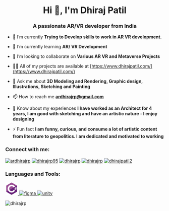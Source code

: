 <h1 align="center">Hi 👋, I'm Dhiraj Patil</h1>
<h3 align="center">A passionate AR/VR developer from India</h3>

- 🔭 I’m currently **Trying to Develop skills to work in AR VR development.**

- 🌱 I’m currently learning **AR/ VR Development**

- 👯 I’m looking to collaborate on **Various AR VR and Metaverse Projects**

- 👨‍💻 All of my projects are available at [https://www.dhirajpatil.com/](https://www.dhirajpatil.com/)

- 💬 Ask me about **3D Modeling and Rendering, Graphic design, Illustrations, Sketching and Painting**

- 📫 How to reach me **ardhirajrp@gmail.com**

- 📄 Know about my experiences **I have worked as an Architect for 4 years, I am good with sketching and have an artistic nature - I enjoy designing**

- ⚡ Fun fact **I am funny, curious, and consume a lot of artistic content from literature to geopolitics. I am dedicated and motivated to working**

<h3 align="left">Connect with me:</h3>
<p align="left">
<a href="https://twitter.com/ardhirajrp" target="blank"><img align="center" src="https://raw.githubusercontent.com/rahuldkjain/github-profile-readme-generator/master/src/images/icons/Social/twitter.svg" alt="ardhirajrp" height="30" width="40" /></a>
<a href="https://linkedin.com/in/dhirajrp95" target="blank"><img align="center" src="https://raw.githubusercontent.com/rahuldkjain/github-profile-readme-generator/master/src/images/icons/Social/linked-in-alt.svg" alt="dhirajrp95" height="30" width="40" /></a>
<a href="https://fb.com/dhirajrp" target="blank"><img align="center" src="https://raw.githubusercontent.com/rahuldkjain/github-profile-readme-generator/master/src/images/icons/Social/facebook.svg" alt="dhirajrp" height="30" width="40" /></a>
<a href="https://instagram.com/dhirajrp" target="blank"><img align="center" src="https://raw.githubusercontent.com/rahuldkjain/github-profile-readme-generator/master/src/images/icons/Social/instagram.svg" alt="dhirajrp" height="30" width="40" /></a>
<a href="https://www.behance.net/dhirajpatil2" target="blank"><img align="center" src="https://raw.githubusercontent.com/rahuldkjain/github-profile-readme-generator/master/src/images/icons/Social/behance.svg" alt="dhirajpatil2" height="30" width="40" /></a>
</p>

<h3 align="left">Languages and Tools:</h3>
<p align="left"> <a href="https://www.w3schools.com/cs/" target="_blank" rel="noreferrer"> <img src="https://raw.githubusercontent.com/devicons/devicon/master/icons/csharp/csharp-original.svg" alt="csharp" width="40" height="40"/> </a> <a href="https://www.figma.com/" target="_blank" rel="noreferrer"> <img src="https://www.vectorlogo.zone/logos/figma/figma-icon.svg" alt="figma" width="40" height="40"/> </a> <a href="https://unity.com/" target="_blank" rel="noreferrer"> <img src="https://www.vectorlogo.zone/logos/unity3d/unity3d-icon.svg" alt="unity" width="40" height="40"/> </a> </p>

<p><img align="center" src="https://github-readme-stats.vercel.app/api/top-langs?username=dhirajrp&show_icons=true&locale=en&layout=compact" alt="dhirajrp" /></p>

